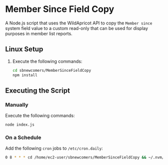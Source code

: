 # Member Since Field Copy

A Node.js script that uses the WildApricot API to copy the `Member since` system field value to a custom read-only that can be used for display purposes in member list reports.

## Linux Setup

1. Execute the following commands:

   ```bash
   cd sbnewcomers/MemberSinceFieldCopy
   npm install
   ```

## Executing the Script

### Manually

Execute the following commands:

```bash
node index.js
```

### On a Schedule

Add the following `cron` jobs to `/etc/cron.daily`:

```bash
0 8 * * * cd /home/ec2-user/sbnewcomers/MemberSinceFieldCopy && ~/.nvm/versions/node/v8.12.0/bin/node /home/ec2-user/sbnewcomers/MemberSinceFieldCopy/index.js
```
